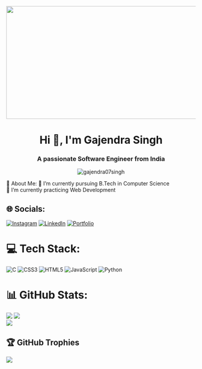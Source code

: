 <p align="center"><img src="https://i.postimg.cc/YSKGNLht/Minimal-Technology-on-A-Dark-Blue-Background-banner-landscape.gif" width="800" height="300"></p>
<h1 align="center">Hi 👋, I'm Gajendra Singh</h1>
<h3 align="center">A passionate Software Engineer from India</h3>
<p align="center"> <img src="https://komarev.com/ghpvc/?username=gajendra07singh&label=Profile%20views&color=0e75b6&style=flat" alt="gajendra07singh" /> </p>
💫 About Me:
🔭  I’m currently pursuing B.Tech in Computer  Science<br>🌱 I’m currently practicing Web Development<br>


## 🌐 Socials:
[![Instagram](https://img.shields.io/badge/Instagram-%23E4405F.svg?logo=Instagram&logoColor=white)](https://instagram.com/gajendrasingh1915) [![LinkedIn](https://img.shields.io/badge/LinkedIn-%230077B5.svg?logo=linkedin&logoColor=white)](https://www.linkedin.com/in/gajendra-singh-8879b3305/) [![Portfolio](https://img.shields.io/badge/Portfolio-8A2BE2)](https://gajendra07singh.github.io)

# 💻 Tech Stack:
![C](https://img.shields.io/badge/c-%2300599C.svg?style=for-the-badge&logo=c&logoColor=white) ![CSS3](https://img.shields.io/badge/css3-%231572B6.svg?style=for-the-badge&logo=css3&logoColor=white) ![HTML5](https://img.shields.io/badge/html5-%23E34F26.svg?style=for-the-badge&logo=html5&logoColor=white) ![JavaScript](https://img.shields.io/badge/javascript-%23323330.svg?style=for-the-badge&logo=javascript&logoColor=%23F7DF1E) ![Python](https://img.shields.io/badge/python-3670A0?style=for-the-badge&logo=python&logoColor=ffdd54)
# 📊 GitHub Stats:
![](https://github-readme-stats.vercel.app/api?username=gajendra07singh&theme=radical&hide_border=false&include_all_commits=false&count_private=true)
![](https://github-readme-streak-stats.herokuapp.com/?user=gajendra07singh&theme=radical&hide_border=false)<br/>
![](https://github-readme-stats.vercel.app/api/top-langs/?username=gajendra07singh&theme=radical&hide_border=false&include_all_commits=false&count_private=true&layout=compact)

## 🏆 GitHub Trophies
![](https://github-profile-trophy.vercel.app/?username=gajendra07singh&theme=radical&no-frame=false&no-bg=true&margin-w=4)
